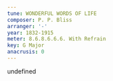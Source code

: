 ```yaml
---
tune: WONDERFUL WORDS OF LIFE
composer: P. P. Bliss
arranger: '-'
year: 1832-1915
meter: 8.6.8.6.6.6. With Refrain
key: G Major
anacrusis: 0
---
```

undefined